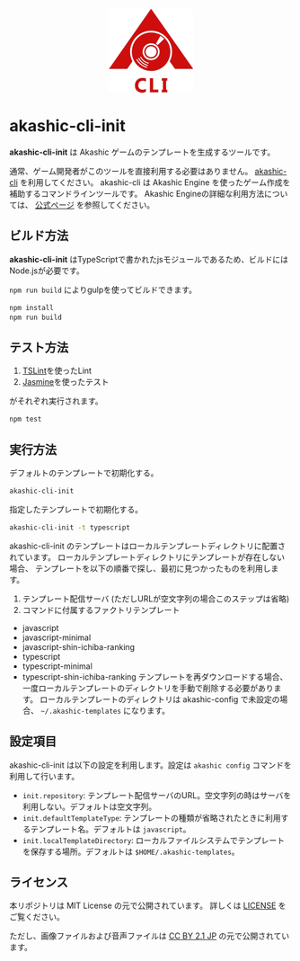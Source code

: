<p align="center">
<img src="https://github.com/akashic-games/akashic-cli/blob/master/img/akashic-cli.png"/>
</p>

# akashic-cli-init

**akashic-cli-init** は Akashic ゲームのテンプレートを生成するツールです。

通常、ゲーム開発者がこのツールを直接利用する必要はありません。
[akashic-cli](https://github.com/akashic-games/akashic-cli) を利用してください。
akashic-cli は Akashic Engine を使ったゲーム作成を補助するコマンドラインツールです。
Akashic Engineの詳細な利用方法については、 [公式ページ](https://akashic-games.github.io/) を参照してください。

## ビルド方法

**akashic-cli-init** はTypeScriptで書かれたjsモジュールであるため、ビルドにはNode.jsが必要です。

`npm run build` によりgulpを使ってビルドできます。

```sh
npm install
npm run build
```

## テスト方法

1. [TSLint](https://github.com/palantir/tslint "TSLint")を使ったLint
2. [Jasmine](http://jasmine.github.io "Jasmine")を使ったテスト

がそれぞれ実行されます。

```sh
npm test
```

## 実行方法
デフォルトのテンプレートで初期化する。
```sh
akashic-cli-init
```

指定したテンプレートで初期化する。
```sh
akashic-cli-init -t typescript
```

akashic-cli-init のテンプレートはローカルテンプレートディレクトリに配置されています。
ローカルテンプレートディレクトリにテンプレートが存在しない場合、
テンプレートを以下の順番で探し、最初に見つかったものを利用します。
1. テンプレート配信サーバ (ただしURLが空文字列の場合このステップは省略)
2. コマンドに付属するファクトリテンプレート
* javascript
* javascript-minimal
* javascript-shin-ichiba-ranking
* typescript
* typescript-minimal
* typescript-shin-ichiba-ranking
テンプレートを再ダウンロードする場合、一度ローカルテンプレートのディレクトリを手動で削除する必要があります。
ローカルテンプレートのディレクトリは akashic-config で未設定の場合、
`~/.akashic-templates` になります。

## 設定項目
akashic-cli-init は以下の設定を利用します。設定は `akashic config` コマンドを利用して行います。
* `init.repository`: テンプレート配信サーバのURL。空文字列の時はサーバを利用しない。デフォルトは空文字列。
* `init.defaultTemplateType`: テンプレートの種類が省略されたときに利用するテンプレート名。デフォルトは `javascript`。
* `init.localTemplateDirectory`: ローカルファイルシステムでテンプレートを保存する場所。デフォルトは `$HOME/.akashic-templates`。

## ライセンス
本リポジトリは MIT License の元で公開されています。
詳しくは [LICENSE](https://github.com/akashic-games/akashic-cli/blob/master/LICENSE) をご覧ください。

ただし、画像ファイルおよび音声ファイルは
[CC BY 2.1 JP](https://creativecommons.org/licenses/by/2.1/jp/) の元で公開されています。


